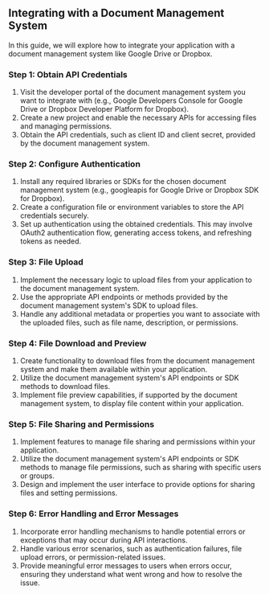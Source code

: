 

## Integrating with a Document Management System

In this guide, we will explore how to integrate your application with a document management system like Google Drive or Dropbox.

### Step 1: Obtain API Credentials

1. Visit the developer portal of the document management system you want to integrate with (e.g., Google Developers Console for Google Drive or Dropbox Developer Platform for Dropbox).
2. Create a new project and enable the necessary APIs for accessing files and managing permissions.
3. Obtain the API credentials, such as client ID and client secret, provided by the document management system.

### Step 2: Configure Authentication

1. Install any required libraries or SDKs for the chosen document management system (e.g., googleapis for Google Drive or Dropbox SDK for Dropbox).
2. Create a configuration file or environment variables to store the API credentials securely.
3. Set up authentication using the obtained credentials. This may involve OAuth2 authentication flow, generating access tokens, and refreshing tokens as needed.

### Step 3: File Upload

1. Implement the necessary logic to upload files from your application to the document management system.
2. Use the appropriate API endpoints or methods provided by the document management system's SDK to upload files.
3. Handle any additional metadata or properties you want to associate with the uploaded files, such as file name, description, or permissions.

### Step 4: File Download and Preview

1. Create functionality to download files from the document management system and make them available within your application.
2. Utilize the document management system's API endpoints or SDK methods to download files.
3. Implement file preview capabilities, if supported by the document management system, to display file content within your application.

### Step 5: File Sharing and Permissions

1. Implement features to manage file sharing and permissions within your application.
2. Utilize the document management system's API endpoints or SDK methods to manage file permissions, such as sharing with specific users or groups.
3. Design and implement the user interface to provide options for sharing files and setting permissions.

### Step 6: Error Handling and Error Messages

1. Incorporate error handling mechanisms to handle potential errors or exceptions that may occur during API interactions.
2. Handle various error scenarios, such as authentication failures, file upload errors, or permission-related issues.
3. Provide meaningful error messages to users when errors occur, ensuring they understand what went wrong and how to resolve the issue.

